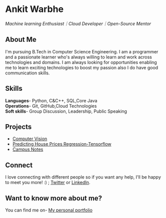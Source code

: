 # Ankit Warbhe

_Machine learning Enthusiast｜Cloud Developer｜Open-Source Mentor_

## About Me
I'm pursuing B.Tech in Computer Science Engineering. I am a programmer and a passionate learner who's always willing to learn and work across technologies and domains.
I am always looking for opportunities enabling me to learn exciting technologies to boost my passion also I do have good communication skills.

## Skills
**Languages**- Python, C&C++, SQL,Core Java<br>
**Operations**- Git, GitHub,Cloud Technologies<br>
**Soft skills**- Group Discussion, Leadership, Public Speaking<br>

## Projects
- [Computer Vision](https://github.com/ankitwarbhe/ComputerVision)
- [Predicting House Prices Regression-Tensorflow](https://github.com/ankitwarbhe/Predicting-House-Prices-Regression)
- [Campus Notes](https://github.com/ankitwarbhe/campusnotes)


## Connect
I love connecting with different people so if you want any help, I'll be happy to meet you more! :) ; [Twitter](https://twitter.com/ankitwarbhe) or [LinkedIn](https://www.linkedin.com/in/ankit-warbhe/).

## Want to know more about me?
You can find me on- [My personal portfolio](https://ankitwarbhe.github.io) 
